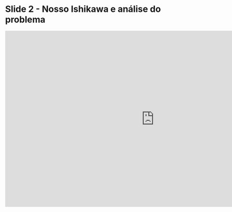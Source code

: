 
# Slide 2 - Nosso Ishikawa e análise do problema
<iframe src="https://docs.google.com/presentation/d/e/2PACX-1vQRKwXfGCa2_zXL1tWsJTgvfJ3AWtEVM4QJL_C2tpQDOvVNOYW9QSqmC6C0ZWKn8a_NrtCEWlkcSuo5/embed?start=false&loop=false&delayms=3000" frameborder="0" width="960" height="569" allowfullscreen="true" mozallowfullscreen="true" webkitallowfullscreen="true"></iframe>
